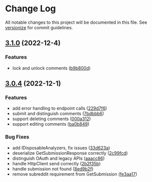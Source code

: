 # Change Log

All notable changes to this project will be documented in this file. See [versionize](https://github.com/versionize/versionize) for commit guidelines.

<a name="3.1.0"></a>
## [3.1.0](https://www.github.com/kyleratti/SnooBrowser/releases/tag/v3.1.0) (2022-12-4)

### Features

* lock and unlock comments ([b9b800d](https://www.github.com/kyleratti/SnooBrowser/commit/b9b800dd5471ff1167c59332ce1c221c1b2c39fc))

<a name="3.0.4"></a>
## [3.0.4](https://www.github.com/kyleratti/SnooBrowser/releases/tag/v3.0.4) (2022-12-1)

### Features

* add error handling to endpoint calls ([229d7f6](https://www.github.com/kyleratti/SnooBrowser/commit/229d7f6fc9dcac84f543254349fc507b254de933))
* submit and distinguish comments ([7bdbbb6](https://www.github.com/kyleratti/SnooBrowser/commit/7bdbbb64899eedadfd298db3dcf34e59979f9e63))
* support deleting comments ([000a312](https://www.github.com/kyleratti/SnooBrowser/commit/000a312bc6a3316bea37bc11fbf952b130f3f7e2))
* support editing comments ([ba0b849](https://www.github.com/kyleratti/SnooBrowser/commit/ba0b849edb0ff2b26c15dda57366bb79a03370bb))

### Bug Fixes

* add IDisposableAnalyzers, fix issues ([33d623a](https://www.github.com/kyleratti/SnooBrowser/commit/33d623ab06b0d7962a0479c100acd5308cbbeabe))
* deserialize GetSubmissionResponse correctly ([2c99fcd](https://www.github.com/kyleratti/SnooBrowser/commit/2c99fcd7cc37f1c986e356d6992d01369657899d))
* distinguish OAuth and legacy APIs ([aaacc86](https://www.github.com/kyleratti/SnooBrowser/commit/aaacc862764734baaf0c752ee9381e0083afb3e4))
* handle HttpClient send correctly ([2b2f35b](https://www.github.com/kyleratti/SnooBrowser/commit/2b2f35bdeb1c93fdb0a6be8a719cc3b919b5b392))
* handle submission not found ([8ed9b2f](https://www.github.com/kyleratti/SnooBrowser/commit/8ed9b2f2c9d1d6ee10187c6e41d005b3314d8cb5))
* remove subreddit requirement from GetSubmission ([fe3aa17](https://www.github.com/kyleratti/SnooBrowser/commit/fe3aa17c95178773226163ce9a6e0a0fe29aac82))

